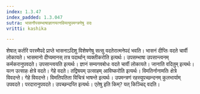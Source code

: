 ```yaml
---
index: 1.3.47
index_padded: 1.3.047
sutra: भासनौपसम्भाषाज्ञानयत्नविमत्युपमन्त्रणेषु वदः
vritti: kashika

---
```

शेषात् कर्तरि परस्मैपदे प्राप्ते भासनाऽदिशु विशेषणेषु सत्सु वदतेरात्मनेपदं भवति। भासनं दीप्तिः वदते चार्वी लोकायते। भासमानो दीप्यमानस् तत्र पदार्थान् व्यक्तीकरोति इत्यर्थः। उपसम्भाषा उपसान्त्वनम् कर्मकरानुपवदते। उपसान्त्वयति इत्यर्थः। ज्ञानं सम्यगवबोधः वदते चार्वी लोकायते। जानाति वदितुम् इत्यर्थः। यत्न उत्साहः क्षेत्रे वदते। गेहे वदते। तद्विषयम् उत्साहम् आविष्करोति इत्यर्थः। विमतिर्नानामतिः क्षेत्रे विवदन्ते। गेहे विवदन्ते। विमतिपतिता विचित्रं भाषन्ते इत्यर्थः। उपमन्त्रणं रहस्युपच्छन्दनम् कुलभार्याम् उपवदते। परदारानुपवदते। उपच्छन्दय्ति इत्यर्थः। एतेषु इति किम्? यत् किञ्चिद् वदति।